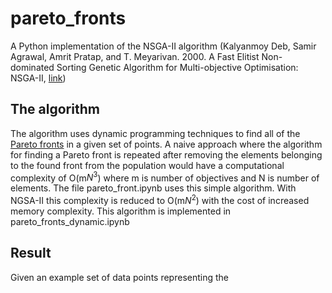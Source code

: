 # pareto_fronts
A Python implementation of the NSGA-II algorithm (Kalyanmoy Deb, Samir Agrawal, Amrit Pratap, and T. Meyarivan. 2000. A Fast Elitist Non-dominated Sorting Genetic Algorithm for Multi-objective Optimisation: NSGA-II, [link](https://pdfs.semanticscholar.org/59a3/fea1f38c5dd661cc5bfec50add2c2f881454.pdf))

## The algorithm
The algorithm uses dynamic programming techniques to find all of the [Pareto fronts](https://en.wikipedia.org/wiki/Pareto_efficiency#Use_in_engineering_and_economics) in a given set of points. A naive approach where the algorithm for finding a Pareto front is repeated after removing the elements belonging to the found front from the population would have a computational complexity of O(m$N^3$) where m is number of objectives and N is number of elements. The file pareto_front.ipynb uses this simple algorithm. With NGSA-II this complexity is reduced to O(m$N^2$) with the cost of increased memory complexity. This algorithm is implemented in pareto_fronts_dynamic.ipynb

## Result
Given an example set of data points representing the 
